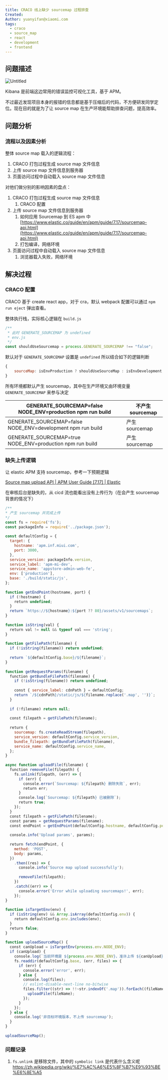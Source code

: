 ```yaml
---
title: CRACO 线上缺少 sourcemap 过程排查
Created:
Author: yuanyifan@xiaomi.com
tags:
  - craco
  - source_map
  - react
  - development
  - frontend
---
```


## 问题描述

![Untitled](CRACO%20%E6%90%AD%E5%BB%BA%E7%9A%84%E9%A1%B9%E7%9B%AE%E7%BA%BF%E4%B8%8A%E6%B2%A1%E6%9C%89%20Source%20Map%EF%BC%8C%E5%92%8B%E5%9B%9E%E4%BA%8B%E5%98%9E%202188e5f61fbf470e9ad576ca6024f5d6/Untitled.png)

Kibana 是前端这边常用的错误监控可视化工具，基于 APM。

不过最近发现项目本身的报错的信息都是基于压缩后的代码，不方便研发同学定位。现在目的就是为了让 source map 在生产环境能帮助排查问题，提高效率。

## 问题分析

### 流程以及因素分析

整体 source map 载入的逻辑流程：

1. CRACO 打包过程生成 source map 文件信息
2. 上传 source map 文件信息到服务器
3. 页面访问过程中自动载入 source map 文件信息

对他们做分别的影响因素的盘点：

1. CRACO 打包过程生成 source map 文件信息
   1. CRACO 配置
2. 上传 source map 文件信息到服务器
   1. 如何应用 Sourcemap 到 ES apm 中[https://www.elastic.co/guide/en/apm/guide/7.17/sourcemap-api.html](https://www.elastic.co/guide/en/apm/guide/7.17/sourcemap-api.html)
   2. 打包编译，网络环境
3. 页面访问过程中自动载入 source map 文件信息
   1. 浏览器载入失败，网络环境

## 解决过程

### CRACO 配置

CRACO 基于 create react app，对于 cra，默认 webpack 配置可以通过 `npm run eject` 弹出查看。

整体执行栈，实际核心逻辑在 `build.js`

```javascript
/**
 * 此时 GENERATE_SOURCEMAP 为 undefined
 * env.js
 */
const shouldUseSourcemap = process.GENERATE_SOURCEMAP !== "false";
```

默认对于 `GENERATE_SOURCEMAP` 设置是 `undefined` 所以结合如下的逻辑判断

```javascript
{
    sourceMap: isEnvProduction ? shouldUseSourceMap : isEnvDevelopment,
}
```

所有环境都默认产生 sourcemap，其中在生产环境又由环境变量 `GENERATE_SOURCEMAP` 来参与决定

| GENERATE_SOURCEMAP=false NODE_ENV=production npm run build  | 不产生 sourcemap |
| ----------------------------------------------------------- | ---------------- |
| GENERATE_SOURCEMAP=false NODE_ENV=development npm run build | 产生 sourcemap   |
| GENERATE_SOURCEMAP=true NODE_ENV=production npm run build   | 产生 sourcemap   |

### 缺失上传逻辑

让 elastic APM 支持 sourcemap，参考一下预期逻辑

[Source map upload API | APM User Guide [7.17] | Elastic](https://www.elastic.co/guide/en/apm/guide/7.17/sourcemap-api.html#sourcemap-request-fields)

在审核后台是缺失的，从 cicd 流也能看出没有上传行为（在会产生 sourcemap 背景的情况下）

```javascript
/**
* 产生 sourcemap 并完成上传
*/
const fs = require('fs');
const packageInfo = require('../package.json');
​
const defaultConfig = {
  target: {
    hostname: 'apm.inf.miui.com',
    port: 3000,
  },
  service_version: packageInfo.version,
  service_label: 'apm-mi-dev',
  service_name: 'appstore-admin-web-fe',
  env: ['production'],
  base: './build/static/js',
};
​
function getEndPoint(hostname, port) {
  if (!hostname) {
    return undefined;
  }
  return `https://${hostname}:${port ?? 80}/assets/v1/sourcemaps`;
}
​
function isString(val) {
  return val != null && typeof val === 'string';
}
​
function getFilePath(filename) {
  if (!isString(filename)) return undefined;
​
  return `${defaultConfig.base}/${filename}`;
}
​
function getRequestParams(filename) {
  function getBundleFilePath(filename) {
    if (!isString(filename)) return undefined;
​
    const { service_label: cdnPath } = defaultConfig;
    return `/${cdnPath}/static/js/${filename.replace('.map', '')}`;
  }
​
  if (!filename) return null;
​
  const filepath = getFilePath(filename);
​
  return {
    sourcemap: fs.createReadStream(filepath),
    service_version: defaultConfig.service_version,
    bundle_filepath: getBundleFilePath(filename),
    service_name: defaultConfig.service_name,
  };
}
​
async function uploadFile(filename) {
  function removeFile(filepath) {
    fs.unlink(filepath, (err) => {
      if (err) {
        console.error(`Sourcemap: ${filepath} 删除失败`, err);
        return err;
      }
      console.log(`Sourcemap: ${filepath} 已被删除`);
      return true;
    });
  }
  const filepath = getFilePath(filename);
  const params = getRequestParams(filename);
  const endPoint = getEndPoint(defaultConfig.hostname, defaultConfig.port);
​
  console.info('Upload params', params);
​
  return fetch(endPoint, {
    method: 'POST',
    body: params,
  })
    .then((res) => {
      console.info('Source map upload successfully');
​
      removeFile(filepath);
    })
    .catch((err) => {
      console.error('Error while uploading sourcemaps!', err);
    });
}
​
function isTargetEnv(env) {
  if (isString(env) && Array.isArray(defaultConfig.env)) {
    return defaultConfig.env.includes(env);
  }
  return false;
}
​
function uploadSourceMap() {
  const canUpload = isTargetEnv(process.env.NODE_ENV);
  if (canUpload) {
    console.log(`当前环境是 ${process.env.NODE_ENV}，准许上传 ${canUpload}`);
    fs.readdir(defaultConfig.base, (err, files) => {
      if (err) {
        console.error('error', err);
      } else {
        console.log(files);
        // eslint-disable-next-line no-bitwise
        files.filter((str) => !!~str.indexOf('.map')).forEach((fileName) => {
          uploadFile(fileName);
        });
      }
    });
  } else {
    console.log('非目标环境版本，不上传 sourcemap');
  }
}
​
uploadSourceMap();
```

### 问题记录

1. `fs.unlink` 是移除文件，其中的 `symbolic link` 是代表什么含义呢
   https://zh.wikipedia.org/wiki/%E7%AC%A6%E5%8F%B7%E9%93%BE%E6%8E%A5
